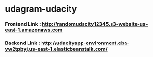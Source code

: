 # udagram-udacity

### Frontend Link : http://randomudacity12345.s3-website-us-east-1.amazonaws.com

### Backend Link : http://udacityapp-environment.eba-yw2tpbyj.us-east-1.elasticbeanstalk.com/

